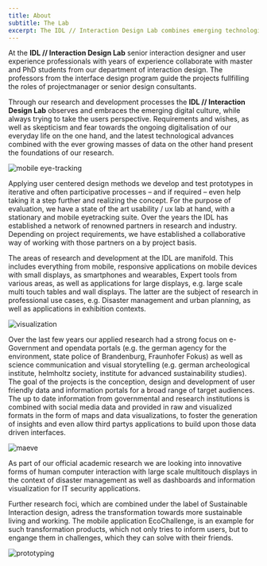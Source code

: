 ```yaml
---
title: About
subtitle: The Lab
excerpt: The IDL // Interaction Design Lab combines emerging technologies and data from all areas of our everyday life to create useable, highly aesthetic and interactive products, systems and services. Our work approach combines excellent academic research on HCI (Human-Computer Interaction), InfoVis (Information Visualization) Geovisualization with agile business oriented design methods (Human-Centered Design, Service Design, Design Thinking etc.).
---
```


At the <strong>IDL // Interaction Design Lab</strong> senior interaction designer and user experience professionals with years of experience collaborate with master and PhD students from our department of interaction design. The professors from the interface design program guide the projects fullfilling the roles of projectmanager or senior design consultants.

Through our research and development processes the <strong>IDL // Interaction Design Lab</strong> observes and embraces the emerging digital culture, while always trying to take the users perspective. Requirements and wishes, as well as skepticism and fear towards the ongoing digitalisation of our everyday life on the one hand, and the latest technological advances combined with the ever growing masses of data on the other hand present the foundations of our research.

![mobile eye-tracking](/images/eye-tracking-mobile.jpg)

Applying user centered design methods we develop and test prototypes in iterative and often participative processes – and if required – even help taking it a step further and realizing the concept. For the purpose of evaluation, we have a state of the art usability / ux lab at hand, with a stationary and mobile eyetracking suite. Over the years the IDL has established a network of renowned partners in research and industry. Depending on project requirements, we have established a collaborative way of working with those partners on a by project basis.

The areas of research and development at the IDL are manifold. This includes everything from mobile, responsive applications on mobile devices with small displays, as smartphones and wearables, Expert tools from various areas, as well as applications for large displays, e.g. large scale multi touch tables and wall displays. The latter are the subject of research in professional use cases, e.g. Disaster management and urban planning, as well as applications in exhibition contexts.

![visualization](/images/visualization_img.jpg)

Over the last few years our applied research had a strong focus on e-Government and opendata portals (e.g. the german agency for the environment, state police of Brandenburg, Fraunhofer Fokus) as well as science communication and visual storytelling (e.g. german archeological institute, helmholtz society, institute for advanced sustainability studies). The goal of the projects is the conception, design and development of user friendly data and information portals for a broad range of target audiences. The up to date information from governmental and research institutions is combined with social media data and provided in raw and visualized formats in the form of maps and data visualizations, to foster the generation of insights and even allow third partys applications to build upon those data driven interfaces.

![maeve](/images/maeve_installation_2-e1288790434777.jpg)

As part of our official academic research we are looking into innovative forms of human computer interaction with large scale multitouch displays in the context of disaster management as well as dashboards and information visualization for IT security applications.

Further research foci, which are combined under the label of Sustainable Interaction design, adress the transformation towards more sustainable living and working. The mobile application EcoChallenge, is an example for such transformation products, which not only tries to inform users, but to engange them in challenges, which they can solve with their friends.

![prototyping](/images/prototyping_lrg.jpg)